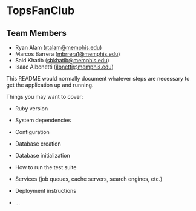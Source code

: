# TopsFanClub

## Team Members 
- Ryan Alam (rtalam@memphis.edu)
- Marcos Barrera (mbrrera1@memphis.edu)
- Said Khatib (sbkhatib@memphis.edu)
- Isaac Albonetti (jlbnetti@memphis.edu)


This README would normally document whatever steps are necessary to get the
application up and running.

Things you may want to cover:

* Ruby version

* System dependencies

* Configuration

* Database creation

* Database initialization

* How to run the test suite

* Services (job queues, cache servers, search engines, etc.)

* Deployment instructions

* ...
